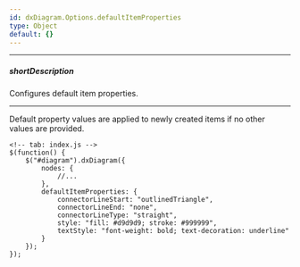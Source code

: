 ```yaml
---
id: dxDiagram.Options.defaultItemProperties
type: Object
default: {}
---
```

---
##### shortDescription
Configures default item properties.

---
Default property values are applied to newly created items if no other values are provided.

    <!-- tab: index.js -->
    $(function() {
        $("#diagram").dxDiagram({
            nodes: {
                //...
            },
            defaultItemProperties: {
                connectorLineStart: "outlinedTriangle",
                connectorLineEnd: "none",
                connectorLineType: "straight",
                style: "fill: #d9d9d9; stroke: #999999",
                textStyle: "font-weight: bold; text-decoration: underline"
            }
        });
    });
